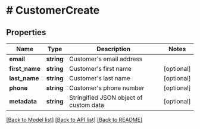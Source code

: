 # # CustomerCreate

## Properties

Name | Type | Description | Notes
------------ | ------------- | ------------- | -------------
**email** | **string** | Customer&#39;s email address |
**first_name** | **string** | Customer&#39;s first name | [optional]
**last_name** | **string** | Customer&#39;s last name | [optional]
**phone** | **string** | Customer&#39;s phone number | [optional]
**metadata** | **string** | Stringified JSON object of custom data | [optional]

[[Back to Model list]](../../README.md#models) [[Back to API list]](../../README.md#endpoints) [[Back to README]](../../README.md)
